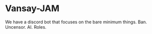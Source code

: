 # Vansay-JAM
We have a discord bot that focuses on the bare minimum things. Ban. Uncensor. AI. Roles. 

